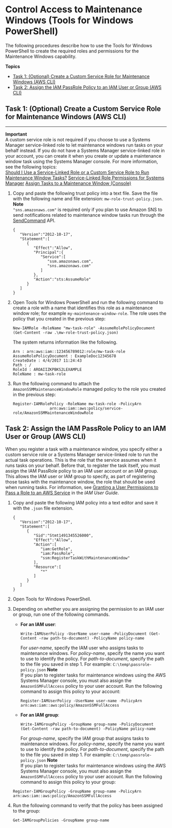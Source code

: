 # Control Access to Maintenance Windows \(Tools for Windows PowerShell\)<a name="sysman-maintenance-perm-ps"></a>

The following procedures describe how to use the Tools for Windows PowerShell to create the required roles and permissions for the Maintenance Windows capability\.

**Topics**
+ [Task 1: \(Optional\) Create a Custom Service Role for Maintenance Windows \(AWS CLI\)](#sysman-maintenance-role-ps)
+ [Task 2: Assign the IAM PassRole Policy to an IAM User or Group \(AWS CLI\)](#sysman-mw-passrole-ps)

## Task 1: \(Optional\) Create a Custom Service Role for Maintenance Windows \(AWS CLI\)<a name="sysman-maintenance-role-ps"></a>

****
**Important**  
A custom service role is not required if you choose to use a Systems Manager service\-linked role to let maintenance windows run tasks on your behalf instead\. If you do not have a Systems Manager service\-linked role in your account, you can create it when you create or update a maintenance window task using the Systems Manager console\. For more information, see the following topics:  
[Should I Use a Service\-Linked Role or a Custom Service Role to Run Maintenance Window Tasks?](sysman-maintenance-permissions.md#maintenance-window-tasks-service-role)
[Service\-Linked Role Permissions for Systems Manager](using-service-linked-roles.md#slr-permissions)
[Assign Tasks to a Maintenance Window \(Console\)](sysman-maintenance-assign-tasks.md)

1. Copy and paste the following trust policy into a text file\. Save the file with the following name and file extension: `mw-role-trust-policy.json`\.
**Note**  
`"sns.amazonaws.com"` is required only if you plan to use Amazon SNS to send notifications related to maintenance window tasks run through the [SendCommand](https://docs.aws.amazon.com/systems-manager/latest/APIReference/API_SendCommand.html) API\.

   ```
   {
      "Version":"2012-10-17",
      "Statement":[
         {
            "Effect":"Allow",
            "Principal":{
               "Service":[
                  "ssm.amazonaws.com",
                  "sns.amazonaws.com"
               ]
            },
            "Action":"sts:AssumeRole"
         }
      ]
   }
   ```

1. Open Tools for Windows PowerShell and run the following command to create a role with a name that identifies this role as a maintenance window role; for example `my-maintenance-window-role`\. The role uses the policy that you created in the previous step:

   ```
   New-IAMRole -RoleName "mw-task-role" -AssumeRolePolicyDocument (Get-Content -raw .\mw-role-trust-policy.json)
   ```

   The system returns information like the following\.

   ```
   Arn : arn:aws:iam::123456789012:role/mw-task-role
   AssumeRolePolicyDocument : ExampleDoc12345678
   CreateDate : 4/4/2017 11:24:43
   Path : /
   RoleId : AROAIIZKPBKS2LEXAMPLE
   RoleName : mw-task-role
   ```

1. Run the following command to attach the `AmazonSSMMaintenanceWindowRole` managed policy to the role you created in the previous step:

   ```
   Register-IAMRolePolicy -RoleName mw-task-role -PolicyArn
                   arn:aws:iam::aws:policy/service-role/AmazonSSMMaintenanceWindowRole
   ```

## Task 2: Assign the IAM PassRole Policy to an IAM User or Group \(AWS CLI\)<a name="sysman-mw-passrole-ps"></a>

When you register a task with a maintenance window, you specify either a custom service role or a Systems Manager service\-linked role to run the actual task operations\. This is the role that the service assumes when it runs tasks on your behalf\. Before that, to register the task itself, you must assign the IAM PassRole policy to an IAM user account or an IAM group\. This allows the IAM user or IAM group to specify, as part of registering those tasks with the maintenance window, the role that should be used when running tasks\. For information, see [Granting a User Permissions to Pass a Role to an AWS Service](https://docs.aws.amazon.com/IAM/latest/UserGuide/id_roles_use_passrole.html) in the *IAM User Guide*\.

1. Copy and paste the following IAM policy into a text editor and save it with the `.json` file extension\.

   ```
   {
      "Version":"2012-10-17",
      "Statement":[
         {
            "Sid":"Stmt1491345526000",
            "Effect":"Allow",
            "Action":[
               "iam:GetRole",
               "iam:PassRole",
               "ssm:RegisterTaskWithMaintenanceWindow"
            ],
            "Resource":[
               "*"
            ]
         }
      ]
   }
   ```

1. Open Tools for Windows PowerShell\.

1. Depending on whether you are assigning the permission to an IAM user or group, run one of the following commands\.
   + **For an IAM user**:

     ```
     Write-IAMUserPolicy -UserName user-name -PolicyDocument (Get-Content -raw path-to-document) -PolicyName policy-name
     ```

     For *user\-name*, specify the IAM user who assigns tasks to maintenance windows\. For *policy\-name*, specify the name you want to use to identify the policy\. For *path\-to\-document*, specify the path to the file you saved in step 1\. For example: `C:\temp\passrole-policy.json`
**Note**  
If you plan to register tasks for maintenance windows using the AWS Systems Manager console, you must also assign the `AmazonSSMFullAccess` policy to your user account\. Run the following command to assign this policy to your account:  

     ```
     Register-IAMUserPolicy -UserName user-name -PolicyArn arn:aws:iam::aws:policy/AmazonSSMFullAccess
     ```
   + **For an IAM group**:

     ```
     Write-IAMGroupPolicy -GroupName group-name -PolicyDocument (Get-Content -raw path-to-document) -PolicyName policy-name
     ```

     For *group\-name*, specify the IAM group that assigns tasks to maintenance windows\. For *policy\-name*, specify the name you want to use to identify the policy\. For *path\-to\-document*, specify the path to the file you saved in step 1\. For example: `C:\temp\passrole-policy.json`
**Note**  
If you plan to register tasks for maintenance windows using the AWS Systems Manager console, you must also assign the `AmazonSSMFullAccess` policy to your user account\. Run the following command to assign this policy to your group:  

   ```
   Register-IAMGroupPolicy -GroupName group-name -PolicyArn arn:aws:iam::aws:policy/AmazonSSMFullAccess
   ```

1. Run the following command to verify that the policy has been assigned to the group:

   ```
   Get-IAMGroupPolicies -GroupName group-name
   ```